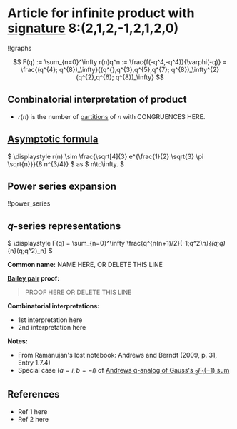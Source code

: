 # Article for infinite product with [signature](../product_signature.html) 8:(2,1,2,-1,2,1,2,0) 

!!graphs

$$ F(q) := \sum_{n=0}^\infty r(n)q^n := \frac{f(-q^4,-q^4)}{\varphi(-q)} = \frac{(q^{4}; q^{8})_\infty}{(q^{},q^{3},q^{5},q^{7}; q^{8})_\infty^{2}(q^{2},q^{6}; q^{8})_\infty} $$

## Combinatorial interpretation of product

- $r(n)$ is the number of [partitions](../partitions.html#integer_partitions) of $n$ with CONGRUENCES HERE.

## [Asymptotic formula](../asymptotics.html)

$ \displaystyle r(n) \sim \frac{\sqrt[4]{3} e^{\frac{1}{2} \sqrt{3} \pi  \sqrt{n}}}{8 n^{3/4}} $ as $ n\to\infty. $

## Power series expansion

!!power_series

## $q$-series representations

$ \displaystyle F(q) = \sum_{n=0}^\infty \frac{q^{n(n+1)/2}(-1;q^2)_n}{(q;q)_{n}(q;q^2)_n} $

**Common name:** NAME HERE, OR DELETE THIS LINE

**[Bailey pair](../Bailey_pairs.html) proof:**
> PROOF HERE OR DELETE THIS LINE

**Combinatorial interpretations:**
- 1st interpretation here
- 2nd interpretation here
    
**Notes:**
- From Ramanujan's lost notebook: Andrews and Berndt (2009, p. 31, Entry 1.7.4)
- Special case ($a = i, b = -i$) of [Andrews q-analog of Gauss's ${}_2F_1(-1)$ sum](../fundamental_q-hypergeometric_sums.html#q-2nd_Gauss)
    
## References
- Ref 1 here
- Ref 2 here
